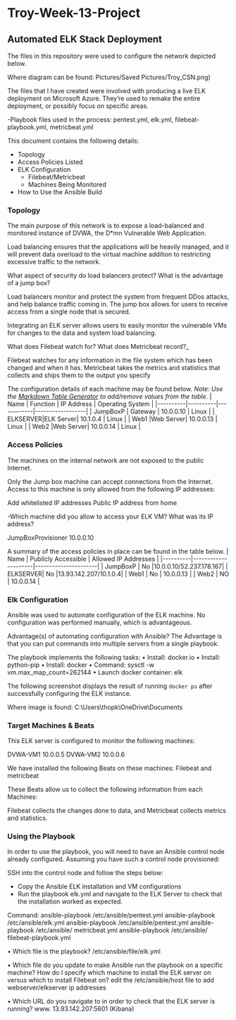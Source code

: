 # Troy-Week-13-Project
## Automated ELK Stack Deployment

The files in this repository were used to configure the network depicted below.

Where diagram can be found: Pictures/Saved Pictures/Troy_CSN.png)

The files that I have created were involved with producing a live ELK deployment on Microsoft Azure. They’re used to remake the entire deployment, or possibly focus on specific areas. 

-Playbook files used in the process: pentest.yml, elk.yml, filebeat-playbook.yml, metricbeat.yml

This document contains the following details:
- Topology
- Access Policies Listed
- ELK Configuration
  - Filebeat/Metricbeat
  - Machines Being Monitored
- How to Use the Ansible Build

### Topology

The main purpose of this network is to expose a load-balanced and monitored instance of DVWA, the D*mn Vulnerable Web Application.

Load balancing ensures that the applications will be heavily managed, and 
it will prevent data overload to the virtual machine addition to restricting excessive traffic to the network.


What aspect of security do load balancers protect? What is the advantage of a jump box?

Load balancers monitor and protect the system from frequent DDos attacks, and help balance traffic coming in. The jump box allows for users to receive access from a single node that is secured.

Integrating an ELK server allows users to easily monitor the vulnerable 
VMs for changes to the data and system load balancing.

What does Filebeat watch for? What does Metricbeat record?_

Filebeat watches for any information in the file system which has been changed and when it has. Metricbeat takes the metrics and statistics that collects and ships them to the output you specify

The configuration details of each machine may be found below.
_Note: Use the [Markdown Table Generator](http://www.tablesgenerator.com/markdown_tables) to add/remove values from the table_.
| Name     | Function | IP Address | Operating System |
|----------|----------|------------|------------------|
| JumpBoxP | Gateway  | 10.0.0.10  | Linux            |
| ELKSERVER|ELK Server| 10.1.0.4   | Linux            |
| Web1     |Web Server| 10.0.0.13  | Linux            |
| Web2     |Web Server| 10.0.0.14  | Linux            |

### Access Policies

The machines on the internal network are not exposed to the public Internet. 

Only the Jump box machine can accept connections from the Internet. Access to this machine is only allowed from the following IP addresses:

Add whitelisted IP addresses Public IP address from home

-Which machine did you allow to access your ELK VM? What was its IP address?

JumpBoxProvisioner 10.0.0.10

A summary of the access policies in place can be found in the table below.
| Name     | Publicly Accessible | Allowed IP Addresses |
|----------|---------------------|----------------------|
| JumpBoxP |    No               |10.0.0.10/52.237.178.167|
| ELKSERVER|    No               |13.93.142.207/10.1.0.4|                                                           | Web1     |    No               |     10.0.0.13        |
| Web2     |    NO               |       10.0.0.14         |

### Elk Configuration

Ansible was used to automate configuration of the ELK machine. No configuration was performed manually, which is advantageous.

Advantage(s) of automating configuration with Ansible? The Advantage is that you can put commands into multiple servers from a single playbook.

The playbook implements the following tasks:
•  Install: docker.io 
•  Install: python-pip 
•  Install: docker 
•  Command: sysctl -w vm.max_map_count=262144 
•  Launch docker container: elk

The following screenshot displays the result of running `docker ps` after successfully configuring the ELK instance.

 

Where image is found: C:\Users\thopk\OneDrive\Documents
### Target Machines & Beats
This ELK server is configured to monitor the following machines:

DVWA-VM1 10.0.0.5 DVWA-VM2 10.0.0.6

We have installed the following Beats on these machines:
Filebeat and metricbeat

These Beats allow us to collect the following information from each 
Machines:

Filebeat collects the changes done to data, and Metricbeat collects metrics and statistics.

### Using the Playbook
In order to use the playbook, you will need to have an Ansible control node already configured. Assuming you have such a control node provisioned: 

SSH into the control node and follow the steps below:
- Copy the Ansible ELK installation and VM configurations 
- Run the playbook elk.yml and navigate to the ELK Server to check that the installation worked as expected.

Command: ansible-playbook /etc/ansible/pentest.yml
         ansible-playbook /etc/ansible/elk.yml
         ansible-playbook /etc/ansible/pentest.yml
         ansible-playbook /etc/ansible/ metricbeat.yml
         ansible-playbook /etc/ansible/ filebeat-playbook.yml




• Which file is the playbook? /etc/ansible/file/elk.yml 

• Which file do you update to make Ansible run the playbook on a specific machine? How do I specify which machine to install the ELK server on versus which to install Filebeat on? edit the /etc/ansible/host file to add webserver/elkserver ip addresses 

•  Which URL do you navigate to in order to check that the ELK server is running? www. 13.93.142.207:5601 (Kibana)

